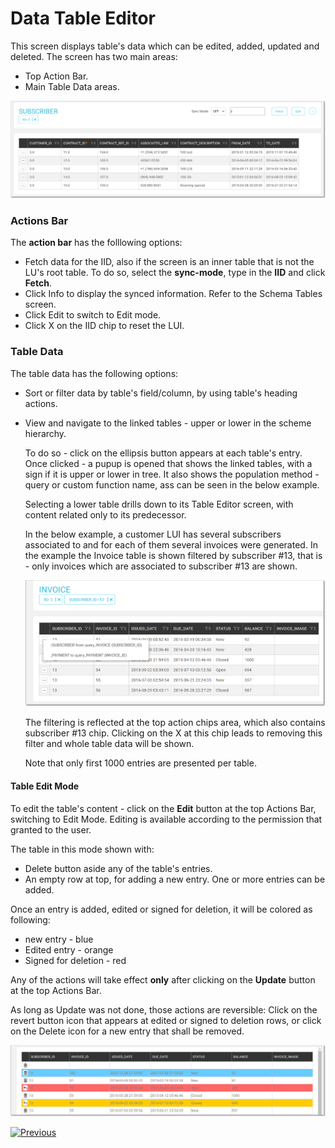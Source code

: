 # Data Table Editor

This screen displays table's data which can be edited, added, updated and deleted. The screen has two main areas:
- Top Action Bar.
- Main Table Data areas. 

<img src="images/30_dataeditor_04.png" alt="Table Data Editor" />

### Actions Bar

The **action bar** has the folllowing options:

* Fetch data for the IID, also if the screen is an inner table that is not the LU's root table. To do so, select the **sync-mode**, type in the **IID** and click **Fetch**.
* Click Info to display the synced information. Refer to the Schema Tables screen.
* Click Edit to switch to Edit mode.
* Click X on the IID chip to reset the LUI. 



### Table Data

The table data has the following options:

* Sort or filter data by table's field/column, by using table's heading actions.

* View and navigate to the linked tables - upper or lower in the scheme hierarchy.

  To do so - click on the ellipsis button appears at each table's entry. Once clicked - a pupup is opened that shows the linked tables, with a sign if it is upper or lower in tree. It also shows the population method - query or custom function name, ass can be seen in the below example.  

  Selecting a lower table drills down to its Table Editor screen, with content related only to its predecessor.

  

  In the below example, a customer LUI has several subscribers associated to and for each of them several invoices were generated. In the example the Invoice table is shown filtered by subscriber #13, that is - only invoices which are associated to subscriber #13 are shown.   

  <img src="images/30_dataeditor_05a.png" alt="Table Data Editor" />  

  The filtering is reflected at the top action chips area, which also contains subscriber #13 chip. Clicking on the X at this chip leads to removing this filter and whole table data will be shown.
  
  
  
  Note that only first 1000 entries are presented per table.
  
    

#### Table Edit Mode 

To edit the table's content - click on the **Edit** button at the top Actions Bar, switching to Edit Mode. Editing is available according to the permission that granted to the user. 

The table in this mode shown with:

* Delete button aside any of the table's entries. 
* An empty row at top, for adding a new entry. One or more entries can be added.

 Once an entry is added, edited or signed for deletion, it will be colored as following:

* new entry - blue
* Edited entry - orange
* Signed for deletion - red 

Any of the actions will take effect **only** after clicking on the **Update** button at the top Actions Bar.



As long as Update was not done, those actions are reversible: Click on the revert button icon that appears at edited or signed to deletion rows, or click on the Delete icon for a new entry that shall be removed.

 <img src="images/30_dataeditor_06.png" alt="actions colors" />





[![Previous](/articles/images/Previous.png)](05_data_editor_schema_viewer.md)
